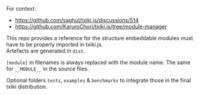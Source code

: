 For context:

- https://github.com/saghul/txiki.js/discussions/514
- https://github.com/KaruroChori/txiki.js/tree/module-manager

This repo provides a reference for the structure embeddable modules must have to be properly imported in txiki.js.  
Artefacts are generated in `dist`.

`[module]` in filenames is always replaced with the module name. The same for `__MODULE__` in the source files.

Optional folders `tests`, `examples` & `benchmarks` to integrate those in the final txiki distribution.
